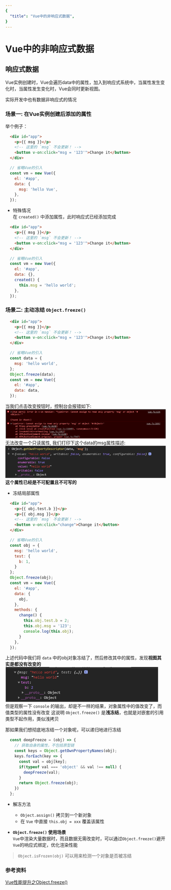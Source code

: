 ```yaml
---
{
  "title": "Vue中的非响应式数据",
}
---
```


# Vue中的非响应式数据

## 响应式数据

Vue实例创建时，Vue会遍历data中的属性，加入到响应式系统中，当属性发生变化时，当属性发生变化时，Vue会同时更新视图。

实际开发中也有数据非响应式的情况

### 场景一: 在Vue实例创建后添加的属性

举个例子：

```html
  <div id="app">
    <p>{{ msg }}</p>
    <!-- 这里的 `msg` 不会更新！ -->
    <button v-on:click="msg = '123'">Change it</button>
  </div>
```

```javascript
  // 省略Vue的引入
  const vm = new Vue({
    el: '#app',
    data: {
      msg: 'hello Vue',
    },
  });
```

- 特殊情况  
在 `created()` 中添加属性，此时响应式已经添加完成

```html
  <div id="app">
    <p>{{ msg }}</p>
    <!-- 这里的 `msg` 不会更新！ -->
    <button v-on:click="msg = '123'">Change it</button>
  </div>
```

```javascript
  // 省略Vue的引入
  const vm = new Vue({
    el: '#app',
    data: {},
    created() {
      this.msg = 'hello world';
    },
  });
```

### 场景二: 主动冻结 `Object.freeze()`  

```html
  <div id="app">
    <p>{{ msg }}</p>
    <!-- 这里的 `msg` 不会更新！ -->
    <button v-on:click="msg = '123'">Change it</button>
  </div>
```

```javascript
  // 省略Vue的引入
  const data = {
    msg: 'hello world',
  };
  Object.freeze(data);
  const vm = new Vue({
    el: '#app',
    data: data,
  });
```

当我们点击改变按钮时，控制台会报错如下:
![1](../../../.vuepress/public/Vue/no_active_1.png)
无法改变一个只读属性, 我们打印下这个data的msg属性描述:
![2](../../../.vuepress/public/Vue/no_active_2.png)  
**这个属性已经是不可配置且不可写的**

- 冻结局部属性  

```html
  <div id="app">
    <p>{{ obj.test.b }}</p>
    <p>{{ obj.msg }}</p>
    <!-- 这里的 `msg` 不会更新！ -->
    <button v-on:click="change">Change it</button>
  </div>
```

```javascript
  // 省略Vue的引入
  const obj = {
    msg: 'hello world',
    test: {
      b: 1,
    }
  };
  Object.freeze(obj);
  const vm = new Vue({
    el: '#app',
    data: {
      obj,
    },
    methods: {
      change() {
        this.obj.test.b = 2;
        this.obj.msg = '123';
        console.log(this.obj);
      }
    },
  });
```

上述代码中我们将 `data` 中的obj对象冻结了，然后修改其中的属性，发现**视图其实是都没有改变的**  
![3](../../../.vuepress/public/Vue/no_active_3.png)  
但是观察一下 `console` 的输出，却是不一样的结果，对象属性中的值改变了，而值类型的属性没有改变
这说明 `Object.freeze()` 是**浅冻结**，也就是对嵌套的引用类型不起作用，类似浅拷贝  

那如果我们想彻底地冻结一个对象呢，可以递归地进行冻结  

```javascript
  const deepFreeze = (obj) => {
    // 获取自身的属性，不包括原型链
    const keys = Object.getOwnPropertyNames(obj);
    keys.forEach(key => {
      const val = obj[key];
      if(typeof val === 'object' && val !== null) {
        deepFreeze(val);
      }
      return Object.freeze(obj);
    })
  };
```

- 解冻方法  
  - `Object.assign()` 拷贝到一个新对象
  - 在 `Vue` 中直接 `this.obj = xxx` 覆盖该属性

- **`Object.freeze()` 使用场景**   
`Vue`中渲染大量数据时，而且数据无需改变时，可以通过`Object.freeze()`避开`Vue`的响应式绑定，优化渲染性能  

> `Object.isFrozen(obj)` 可以用来检测一个对象是否被冻结  

### 参考资料

[Vue性能提升之Object.freeze()](https://juejin.im/post/6844903922469961741#heading-10 "掘金")
